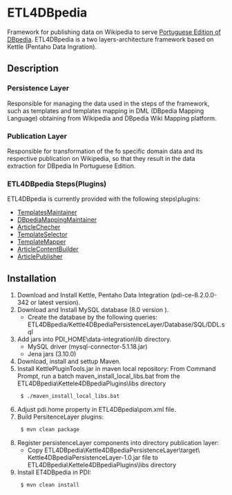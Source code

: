 # ETL4DBpedia
 Framework for publishing data on Wikipedia to serve [Portuguese Edition of DBpedia](http://pt.dbpedia.org/). ETL4DBpedia is a two layers-architecture framework based on  Kettle (Pentaho Data Ingration).

## Description
### Persistence Layer
Responsible for managing the data used in the steps of the framework, such as templates and templates mapping in DML (DBpedia Mapping Language) obtaining from Wikipedia and DBpedia Wiki Mapping platform. 

### Publication Layer
Responsible for transformation of the fo specific domain data and its respective publication on Wikipedia, so that they  result in the data extraction for DBpedia In Portuguese Edition.

### ETL4DBpedia Steps(Plugins)
ETL4DBpedia is currently provided with the following steps\plugins:

* [TemplatesMaintainer]( https://github.com/JeanGabrielNguemaN/ETL4DBpedia/tree/master/Kettele4DBpediaPlugins/TemplatesMaintainer)
* [DBpediaMappingMaintainer]( https://github.com/JeanGabrielNguemaN/ETL4DBpedia/tree/master/Kettele4DBpediaPlugins/DBpediaMappingMaintainer)
* [ArticleChecher]( https://github.com/JeanGabrielNguemaN/ETL4DBpedia/tree/master/Kettele4DBpediaPlugins/ArticleChecher)
* [TemplateSelector]( https://github.com/JeanGabrielNguemaN/ETL4DBpedia/tree/master/Kettele4DBpediaPlugins/TemplateSelector)
* [TemplateMapper]( https://github.com/JeanGabrielNguemaN/ETL4DBpedia/tree/master/Kettele4DBpediaPlugins/TemplateMapper)
* [ArticleContentBuilder ]( https://github.com/JeanGabrielNguemaN/ETL4DBpedia/tree/master/Kettele4DBpediaPlugins/ArticleContentBuilder )
* [ArticlePublisher]( https://github.com/JeanGabrielNguemaN/ETL4DBpedia/tree/master/Kettele4DBpediaPlugins/ArticlePublisher)

## Installation

1.	Download and Install Kettle, Pentaho Data Integration (pdi-ce-8.2.0.0-342 or latest version).
2.	Download and Install MySQL database (8.0 version ). 
    * Create the database by the following queries: ETL4DBpedia/Kettle4DBpediaPersistenceLayer/Database/SQL/DDL.sql
3.	Add jars into  PDI_HOME\data-integration\lib directory.
     * MySQL driver (mysql-connector-5.1.18.jar)
     * Jena jars (3.10.0) 
4.	Download, install and settup Maven.
5.	Install KettlePluginTools.jar in maven local repository: From Command Prompt, run a batch maven_install_local_libs.bat from the ETL4DBpedia\Kettele4DBpediaPlugins\libs directory
    ```sh
     $ ./maven_install_local_libs.bat
	```
6.	Adjust  pdi.home property in ETL4DBpedia\pom.xml file.
7.	Build PersitenceLayer plugins:
	```sh
     $ mvn clean package
	```
8.	Register persistenceLayer components into directory publication layer:
	* Copy ETL4DBpedia\Kettle4DBpediaPersistenceLayer\target\ Kettle4DBpediaPersistenceLayer-1.0.jar file  to  ETL4DBpedia\Kettele4DBpediaPlugins\libs directory
9.	Install ET4DBpedia in PDI:
	```sh
     $ mvn clean install
	```

